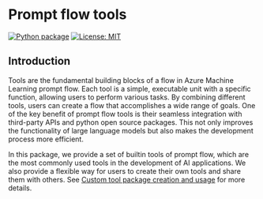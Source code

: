 # Prompt flow tools

[![Python package](https://img.shields.io/pypi/v/promptflow-tools)](https://pypi.org/project/promptflow-tools/)
[![License: MIT](https://img.shields.io/github/license/microsoft/promptflow)](https://github.com/microsoft/promptflow/blob/main/LICENSE)

## Introduction

Tools are the fundamental building blocks of a flow in Azure Machine Learning prompt flow. Each tool is a simple, executable unit with a specific function, allowing users to perform various tasks. By combining different tools, users can create a flow that accomplishes a wide range of goals. One of the key benefit of prompt flow tools is their seamless integration with third-party APIs and python open source packages. This not only improves the functionality of large language models but also makes the development process more efficient.

In this package, we provide a set of builtin tools of prompt flow, which are the most commonly used tools in the development of AI applications. We also provide a flexible way for users to create their own tools and share them with others. See [Custom tool package creation and usage](https://github.com/microsoft/promptflow/blob/main/docs/how-to-guides/how-to-create-and-use-your-own-tool-package.md) for more details.
